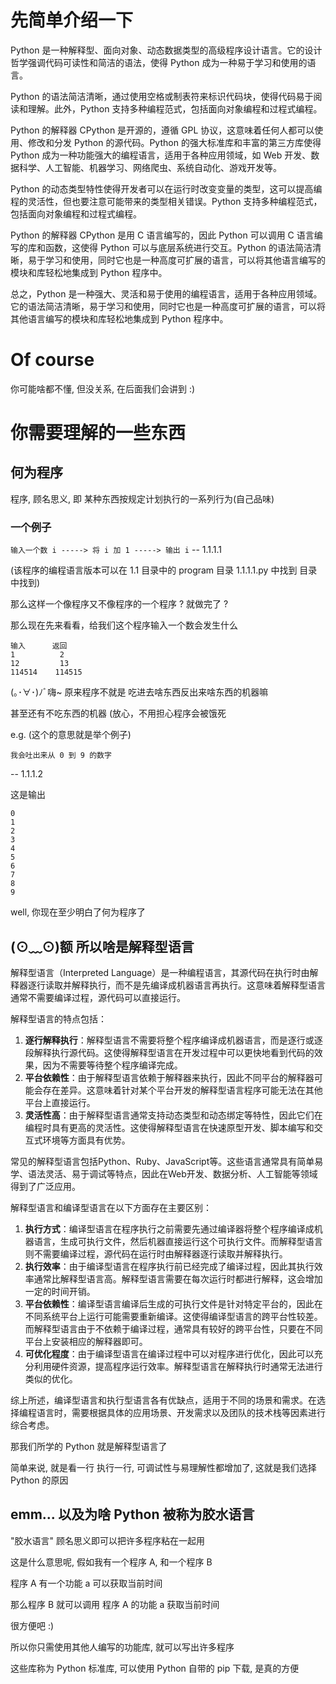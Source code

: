 # 先简单介绍一下
Python 是一种解释型、面向对象、动态数据类型的高级程序设计语言。它的设计哲学强调代码可读性和简洁的语法，使得 Python 成为一种易于学习和使用的语言。

Python 的语法简洁清晰，通过使用空格或制表符来标识代码块，使得代码易于阅读和理解。此外，Python 支持多种编程范式，包括面向对象编程和过程式编程。

Python 的解释器 CPython 是开源的，遵循 GPL 协议，这意味着任何人都可以使用、修改和分发 Python 的源代码。Python 的强大标准库和丰富的第三方库使得 Python 成为一种功能强大的编程语言，适用于各种应用领域，如 Web 开发、数据科学、人工智能、机器学习、网络爬虫、系统自动化、游戏开发等。

Python 的动态类型特性使得开发者可以在运行时改变变量的类型，这可以提高编程的灵活性，但也要注意可能带来的类型相关错误。Python 支持多种编程范式，包括面向对象编程和过程式编程。

Python 的解释器 CPython 是用 C 语言编写的，因此 Python 可以调用 C 语言编写的库和函数，这使得 Python 可以与底层系统进行交互。Python 的语法简洁清晰，易于学习和使用，同时它也是一种高度可扩展的语言，可以将其他语言编写的模块和库轻松地集成到 Python 程序中。

总之，Python 是一种强大、灵活和易于使用的编程语言，适用于各种应用领域。它的语法简洁清晰，易于学习和使用，同时它也是一种高度可扩展的语言，可以将其他语言编写的模块和库轻松地集成到 Python 程序中。

# Of course
你可能啥都不懂, 但没关系, 在后面我们会讲到 :)

# 你需要理解的一些东西
## 何为程序
程序, 顾名思义, 即 某种东西按规定计划执行的一系列行为(自己品味)

### 一个例子

`输入一个数 i -----> 将 i 加 1 -----> 输出 i` -- 1.1.1.1

(该程序的编程语言版本可以在 1.1 目录中的 program 目录 1.1.1.1.py 中找到 目录中找到)

那么这样一个像程序又不像程序的一个程序 ? 就做完了 ?

那么现在先来看看，给我们这个程序输入一个数会发生什么 

```
输入      返回
1          2
12         13
114514    114515  
```

(｡･∀･)ﾉﾞ嗨~ 原来程序不就是 吃进去啥东西反出来啥东西的机器嘛

甚至还有不吃东西的机器 (放心，不用担心程序会被饿死


e.g. (这个的意思就是举个例子)
```
我会吐出来从 0 到 9 的数字
```
-- 1.1.1.2

这是输出 

```
0
1
2
3
4
5
6
7
8
9
```

well, 你现在至少明白了何为程序了

## (⊙﹏⊙)额 所以啥是解释型语言
解释型语言（Interpreted Language）是一种编程语言，其源代码在执行时由解释器逐行读取并解释执行，而不是先编译成机器语言再执行。这意味着解释型语言通常不需要编译过程，源代码可以直接运行。

解释型语言的特点包括：

1. **逐行解释执行**：解释型语言不需要将整个程序编译成机器语言，而是逐行或逐段解释执行源代码。这使得解释型语言在开发过程中可以更快地看到代码的效果，因为不需要等待整个程序编译完成。
2. **平台依赖性**：由于解释型语言依赖于解释器来执行，因此不同平台的解释器可能会存在差异。这意味着针对某个平台开发的解释型语言程序可能无法在其他平台上直接运行。
3. **灵活性高**：由于解释型语言通常支持动态类型和动态绑定等特性，因此它们在编程时具有更高的灵活性。这使得解释型语言在快速原型开发、脚本编写和交互式环境等方面具有优势。

常见的解释型语言包括Python、Ruby、JavaScript等。这些语言通常具有简单易学、语法灵活、易于调试等特点，因此在Web开发、数据分析、人工智能等领域得到了广泛应用。

解释型语言和编译型语言在以下方面存在主要区别：

1. **执行方式**：编译型语言在程序执行之前需要先通过编译器将整个程序编译成机器语言，生成可执行文件，然后机器直接运行这个可执行文件。而解释型语言则不需要编译过程，源代码在运行时由解释器逐行读取并解释执行。
2. **执行效率**：由于编译型语言在程序执行前已经完成了编译过程，因此其执行效率通常比解释型语言高。解释型语言需要在每次运行时都进行解释，这会增加一定的时间开销。
3. **平台依赖性**：编译型语言编译后生成的可执行文件是针对特定平台的，因此在不同系统平台上运行可能需要重新编译。这使得编译型语言的跨平台性较差。而解释型语言由于不依赖于编译过程，通常具有较好的跨平台性，只要在不同平台上安装相应的解释器即可。
4. **可优化程度**：由于编译型语言在编译过程中可以对程序进行优化，因此可以充分利用硬件资源，提高程序运行效率。解释型语言在解释执行时通常无法进行类似的优化。

综上所述，编译型语言和执行型语言各有优缺点，适用于不同的场景和需求。在选择编程语言时，需要根据具体的应用场景、开发需求以及团队的技术栈等因素进行综合考虑。

那我们所学的 Python 就是解释型语言了

简单来说, 就是看一行 执行一行, 可调试性与易理解性都增加了, 这就是我们选择 Python 的原因

## emm... 以及为啥 Python 被称为胶水语言

"胶水语言" 顾名思义即可以把许多程序粘在一起用

这是什么意思呢, 假如我有一个程序 A, 和一个程序 B

程序 A 有一个功能 a 可以获取当前时间

那么程序 B 就可以调用 程序 A 的功能 a 获取当前时间

很方便吧 :)

所以你只需使用其他人编写的功能库, 就可以写出许多程序

这些库称为 Python 标准库, 可以使用 Python 自带的 pip 下载, 是真的方便